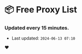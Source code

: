 # :package: Free Proxy List
### Updated every 15 minutes.

- Last updated: `2024-06-13 07:10`

:heart:
